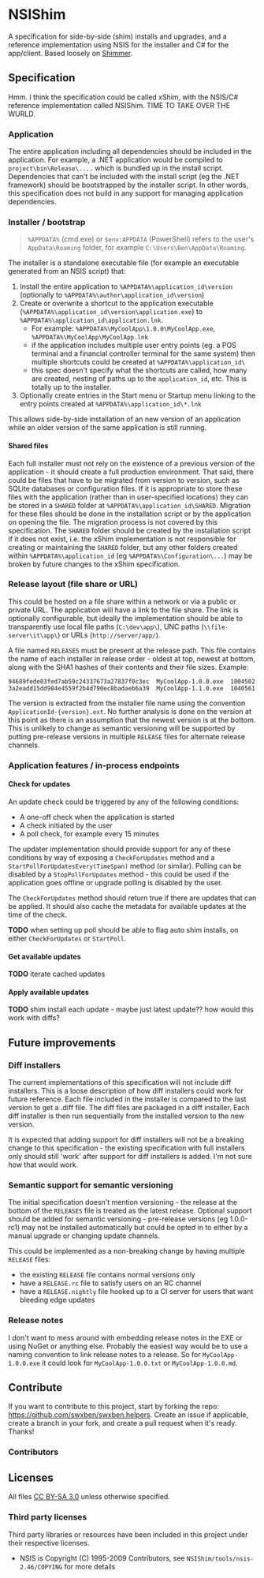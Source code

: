 NSIShim
=======

A specification for side-by-side (shim) installs and upgrades, and a reference implementation using NSIS for the installer and C# for the app/client. Based loosely on [Shimmer](https://github.com/github/Shimmer).


## Specification

Hmm. I think the specification could be called xShim, with the NSIS/C# reference implementation called NSIShim. TIME TO TAKE OVER THE WURLD.


### Application

The entire application including all dependencies should be included in the application. For example, a .NET application would be compiled to `project\bin\Release\....` which is bundled up in the install script. Dependencies that can't be included with the install script (eg the .NET framework) should be bootstrapped by the installer script. In other words, this specification does not build in any support for managing application dependencies.


### Installer / bootstrap

> `%APPDATA%` (cmd.exe) or `$env:APPDATA` (PowerShell) refers to the user's `AppData\Roaming` folder, for example `C:\Users\Ben\AppData\Roaming`.

The installer is a standalone executable file (for example an executable generated from an NSIS script) that:

1. Install the entire application to `%APPDATA%\application_id\version` (optionally to `%APPDATA%\author\application_id\version`)
2. Create or overwrite a shortcut to the application executable (`%APPDATA%\application_id\version\application.exe`) to `%APPDATA%\application_id\application.lnk`.
	- For example: `%APPDATA%\MyCoolApp\1.0.0\MyCoolApp.exe`, `%APPDATA%\MyCoolApp\MyCoolApp.lnk`
	- if the application includes multiple user entry points (eg. a POS terminal and a financial controller terminal for the same system) then multiple shortcuts could be created at `%APPDATA%\application_id\`
	- this spec doesn't specify what the shortcuts are called, how many are created, nesting of paths up to the `application_id`, etc. This is totally up to the installer.
3. Optionally create entries in the Start menu or Startup menu linking to the entry points created at `%APPDATA%\application_id\*.lnk`

This allows side-by-side installation of an new version of an application while an older version of the same application is still running.


#### Shared files

Each full installer must not rely on the existence of a previous version of the application - it should create a full production environment. That said, there could be files that have to be migrated from version to version, such as SQLite databases or configuration files. If it is appropriate to store these files with the application (rather than in user-specified locations) they can be stored in a `SHARED` folder at `%APPDATA%\application_id\SHARED`. Migration for these files should be done in the installation script or by the application on opening the file. The migration process is not covered by this specification. The `SHARED` folder should be created by the installation script if it does not exist, i.e. the xShim implementation is not responsible for creating or maintaining the `SHARED` folder, but any other folders created within `%APPDATA%\application_id` (eg `%APPDATA%\Configuration\...`) may be broken by future changes to the xShim specification.


### Release layout (file share or URL)

This could be hosted on a file share within a network or via a public or private URL. The application will have a link to the file share. The link is optionally configurable, but ideally the implementation should be able to transparently use local file paths (`C:\dev\app\`), UNC paths (`\\file-server\it\app\`) or URLs (`http://server/app/`).

A file named `RELEASES` must be present at the release path. This file contains the name of each installer in release order - oldest at top, newest at bottom, along with the SHA1 hashes of their contents and their file sizes. Example:

	94689fede03fed7ab59c24337673a27837f0c3ec  MyCoolApp-1.0.0.exe  1004502
	3a2eadd15dd984e4559f2b4d790ec8badaeb6a39  MyCoolApp-1.1.0.exe  1040561

The version is extracted from the installer file name using the convention `ApplicationId-{version}.ext`. No further analysis is done on the version at this point as there is an assumption that the newest version is at the bottom. This is unlikely to change as semantic versioning will be supported by putting pre-release versions in multiple `RELEASE` files for alternate release channels.

### Application features / in-process endpoints

#### Check for updates

An update check could be triggered by any of the following conditions:

- A one-off check when the application is started
- A check initiated by the user
- A poll check, for example every 15 minutes

The updater implementation should provide support for any of these conditions by way of exposing a `CheckForUpdates` method and a `StartPollForUpdatesEvery(TimeSpan)` method (or similar). Polling can be disabled by a `StopPollForUpdates` method - this could be used if the application goes offline or upgrade polling is disabled by the user.

The `CheckForUpdates` method should return true if there are updates that can be applied. It should also cache the metadata for available updates at the time of the check.

**TODO** when setting up poll should be able to flag auto shim installs, on either `CheckForUpdates` or `StartPoll`.

#### Get available updates

**TODO** iterate cached updates

#### Apply available updates

**TODO** shim install each update - maybe just latest update?? how would this work with diffs?


## Future improvements


### Diff installers

The current implementations of this specification will not include diff installers. This is a loose description of how diff installers could work for future reference. Each file included in the installer is compared to the last version to get a .diff file. The diff files are packaged in a diff installer. Each diff installer is then run sequentially from the installed version to the new version.

It is expected that adding support for diff installers will not be a breaking change to this specification - the existing specification with full installers only should still 'work' after support for diff installers is added. I'm not sure how that would work.


### Semantic support for semantic versioning

The initial specification doesn't mention versioning - the release at the  bottom of the `RELEASES` file is treated as the latest release. Optional support should be added for semantic versioning - pre-release versions (eg 1.0.0-rc1) may not be installed automatically but could be opted in to either by a manual upgrade or changing update channels.

This could be implemented as a non-breaking change by having multiple `RELEASE` files:

- the existing `RELEASE` file contains normal versions only
- have a `RELEASE.rc` file to satisfy users on an RC channel
- have a `RELEASE.nightly` file hooked up to a CI server for users that want bleeding edge updates


### Release notes

I don't want to mess around with embedding release notes in the EXE or using NuGet or anything else. Probably the easiest way would be to use a naming convention to link release notes to a release. So for `MyCoolApp-1.0.0.exe` it could look for `MyCoolApp-1.0.0.txt` or `MyCoolApp-1.0.0.md`.


## Contribute

If you want to contribute to this project, start by forking the repo: <https://github.com/swxben/swxben.helpers>. Create an issue if applicable, create a branch in your fork, and create a pull request when it's ready. Thanks!

### Contributors


## Licenses

All files [CC BY-SA 3.0](http://creativecommons.org/licenses/by-sa/3.0/) unless otherwise specified.

### Third party licenses

Third party libraries or resources have been included in this project under their respective licenses.

- NSIS is Copyright (C) 1995-2009 Contributors, see `NSIShim/tools/nsis-2.46/COPYING` for more details


